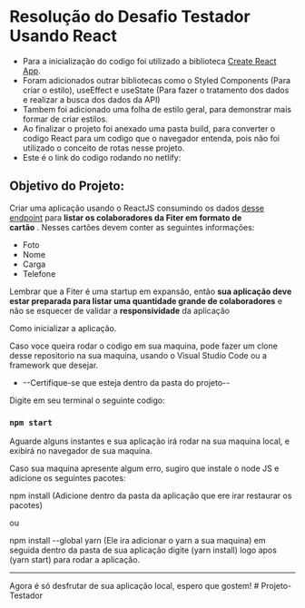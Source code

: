 # Resolução do Desafio Testador Usando React

* Para a inicialização do codigo foi utilizado a biblioteca [Create React App](https://github.com/facebook/create-react-app).
* Foram adicionados outrar bibliotecas como o Styled Components (Para criar o estilo), useEffect e useState (Para fazer o tratamento dos dados e realizar a busca dos dados da API)
* Tambem foi adicionado uma folha de estilo geral, para demonstrar mais formar de criar estilos.
* Ao finalizar o projeto foi anexado uma pasta build, para converter o codigo React para um codigo que o navegador entenda, pois não foi utilizado o conceito de rotas nesse projeto.
* Este é o link do codigo rodando no netlify:

## Objetivo do Projeto:

Criar uma aplicação usando o ReactJS consumindo os dados [desse endpoint](https://gist.githubusercontent.com/alencarlucas/4cd794e2e44bbe926ea4ab28da2fa3e7/raw/2c304035b03c3c5e2e708e4e82c49a42899e47ed/fiter.json) para **listar os colaboradores da Fiter em formato de cartão** . Nesses cartões devem conter as seguintes informações:

* Foto
* Nome
* Carga
* Telefone

Lembrar que a Fiter é uma startup em expansão, então **sua aplicação deve estar preparada para listar uma quantidade grande de colaboradores** e não se esquecer de validar a **responsividade** da aplicação

Como inicializar a aplicação.

Caso voce queira rodar o codigo em sua maquina, pode fazer um clone desse repositorio na sua maquina, usando o Visual Studio Code ou a framework que desejar.

* --Certifique-se que esteja dentro da pasta do projeto--

Digite em seu terminal o seguinte codigo:

### `npm start`

Aguarde alguns instantes e sua aplicação irá rodar na sua maquina local, e exibirá no navegador de sua maquina.

Caso sua maquina apresente algum erro, sugiro que instale o node JS e adicione os seguintes pacotes:

npm install (Adicione dentro da pasta da aplicação que ere irar restaurar os pacotes)

ou

npm install --global yarn (Ele ira adicionar o yarn a sua maquina) em seguida dentro da pasta de sua aplicação digite (yarn install) logo apos (yarn start) para rodar a aplicação.

---

Agora é só desfrutar de sua aplicação local, espero que gostem!
#   P r o j e t o - T e s t a d o r  
 